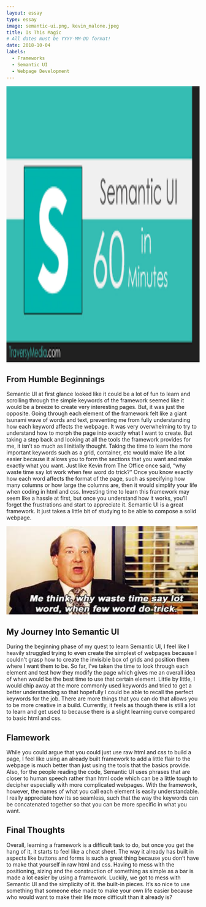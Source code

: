 ```yaml
---
layout: essay
type: essay
image: semantic-ui.png, kevin_malone.jpeg
title: Is This Magic
# All dates must be YYYY-MM-DD format!
date: 2018-10-04
labels:
  - Frameworks
  - Semantic UI
  - Webpage Development
---
```


<img src="../images/semantic-ui.png" height="720" width="1280">
 
<h2>From Humble Beginnings</h2>

Semantic UI at first glance looked like it could be a lot of fun to learn and scrolling through the simple keywords of the framework seemed like it would be a breeze to create very interesting pages. But, it was just the opposite. Going through each element of the framework felt like a giant tsunami wave of words and text, preventing me from fully understanding how each keyword affects the webpage. It was very overwhelming to try to understand how to morph the page into exactly what I want to create. But taking a step back and looking at all the tools the framework provides for me, it isn’t so much as I initially thought. Taking the time to learn the more important keywords such as a grid, container, etc would make life a lot easier because it allows you to form the sections that you want and make exactly what you want. Just like Kevin from The Office once said, “why waste time say lot work when few word do trick?” Once you know exactly how each word affects the format of the page, such as specifying how many columns or how large the columns are, then it would simplify your life when coding in html and css. Investing time to learn this framework may seem like a hassle at first, but once you understand how it works, you’ll forget the frustrations and start to appreciate it. Semantic UI is a great framework. It just takes a little bit of studying to be able to compose a solid webpage. 
  

<img src="../images/kevin_malone.jpeg" height="230" width="500">
  
<h2>My Journey Into Semantic UI</h2>

During the beginning phase of my quest to learn Semantic UI, I feel like I heavily struggled trying to even create the simplest of webpages because I couldn't grasp how to create the invisible box of grids and position them where I want them to be. So far, I’ve taken the time to look through each element and test how they modify the page which gives me an overall idea of when would be the best time to use that certain element. Little by little, I would chip away at the more commonly used keywords and tried to get a better understanding so that hopefully I could be able to recall the perfect keywords for the job. There are more things that you can do that allows you to be more creative in a build. Currently, it feels as though there is still a lot to learn and get used to because there is a slight learning curve compared to basic html and css. 

<h2>Flamework</h2>

While you could argue that you could just use raw html and css to build a page, I feel like using an already built framework to add a little flair to the webpage is much better than just using the tools that the basics provide. Also, for the people reading the code, Semantic UI uses phrases that are closer to human speech rather than html code which can be a little tough to decipher especially with more complicated webpages. With the framework, however, the names of what you call each element is easily understandable. I really appreciate how its so seamless, such that the way the keywords can be concatenated together so that you can be more specific in what you want. 

<h2>Final Thoughts</h2>

Overall, learning a framework is a difficult task to do, but once you get the hang of it, it starts to feel like a cheat sheet. The way it already has built in aspects like buttons and forms is such a great thing because you don’t have to make that yourself in raw html and css. Having to mess with the positioning, sizing and the construction of something as simple as a bar is made a lot easier by using a framework. Luckily, we got to mess with Semantic UI and the simplicity of it. the built-in pieces. It’s so nice to use something that someone else made to make your own life easier because who would want to make their life more difficult than it already is? 
